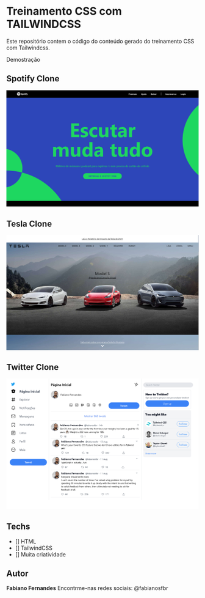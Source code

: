 # Treinamento CSS com TAILWINDCSS

Este repositório contem o código do conteúdo gerado do treinamento CSS com Tailwindcss.

Demostração

## Spotify Clone
<img src="https://raw.githubusercontent.com/fabianosfbr/tailwindcss-project/main/src/spotify/img/spotify-screenshot.png" />

## Tesla Clone
<img src="https://raw.githubusercontent.com/fabianosfbr/tailwindcss-project/main/src/tesla/img/tesla-screenshot.png" />

## Twitter Clone
<img src="https://raw.githubusercontent.com/fabianosfbr/tailwindcss-project/main/src/twitter/img/twitter-screenshot.png" />


## Techs

- [] HTML
- [] TailwindCSS
- [] Muita criatividade

## Autor

**Fabiano Fernandes**
Encontrme-nas redes sociais: @fabianosfbr
